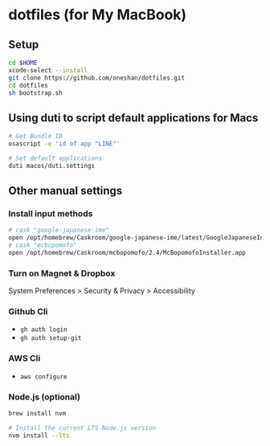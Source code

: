 # dotfiles (for My MacBook)

## Setup

```sh
cd $HOME
xcode-select --install
git clone https://github.com/oneshan/dotfiles.git
cd dotfiles
sh bootstrap.sh
```

## Using duti to script default applications for Macs

```sh
# Get Bundle ID
osascript -e 'id of app "LINE"'

# Set default applications
duti macos/duti.settings
```

## Other manual settings

### Install input methods
```sh
# cask "google-japanese-ime"
open /opt/homebrew/Caskroom/google-japanese-ime/latest/GoogleJapaneseInput.pkg
# cask "mcbopomofo"
open /opt/homebrew/Caskroom/mcbopomofo/2.4/McBopomofoInstaller.app
```

### Turn on Magnet & Dropbox

System Preferences > Security & Privacy > Accessibility

### Github Cli

- `gh auth login`
- `gh auth setup-git`

### AWS Cli

- `aws configure`

### Node.js (optional)

```sh
brew install nvm

# Install the current LTS Node.js version
nvm install --lts
```
